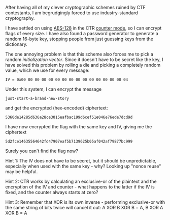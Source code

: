 After having all of my clever cryptographic schemes ruined by CTF contestants, I am begrudgingly forced to use industry-standard cryptography.

I have settled on using [AES-128](https://en.wikipedia.org/wiki/Advanced_Encryption_Standard) in the CTR [counter mode](https://en.wikipedia.org/wiki/Block_cipher_mode_of_operation#Counter_(CTR)), so I can encrypt flags of every size. I have also found a password generator to generate a random 16-byte key, stopping people from just guessing keys from the dictionary. 

The one annoying problem is that this scheme also forces me to pick a random _initialization vector_. Since it doesn't have to be secret like the key, I have solved this problem by rolling a die and picking a completely random value, which we use for every message:

`IV = 0x00 00 00 00 00 00 00 00 00 00 00 00 00 00 00 04`

Under this system, I can encrypt the message

`just-start-a-brand-new-story`

and get the encrypted (hex-encoded) ciphertext:

`5360de14285d636a28ce3015eafbac199d6cef51e046e76ede7dcd9d`

I have now encrypted the flag with the same key and IV, giving me the ciphertext

`5d2fce14635564642fd47907eaf5b7139625b05af042af79877bc999`

Surely you can't find the flag now?

Hint 1: The IV does not have to be secret, but it should be unpredictable, especially when used with the same key - why? Looking up "nonce reuse" may be helpful.

Hint 2: CTR works by calculating an exclusive-or of the plaintext and the encryption of the IV and counter - what happens to the latter if the IV is fixed, and the counter always starts at zero?

Hint 3: Remember that XOR is its own inverse - performing exclusive-or with the same string of bits twice will cancel it out: A XOR B XOR B = A, B XOR A XOR B = A
